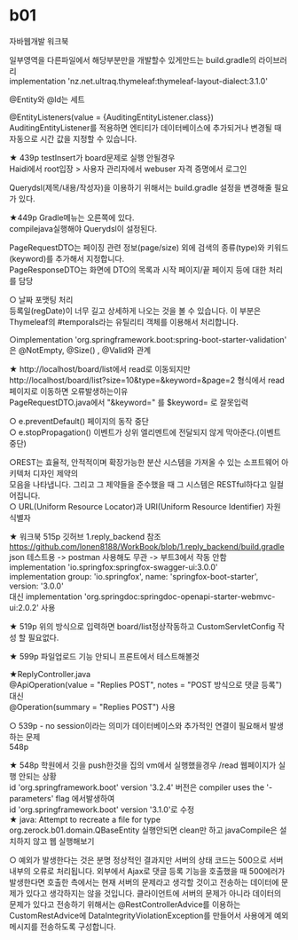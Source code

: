 # b01
자바웹개발 워크북


일부영역을 다른파일에서 해당부분만을 개발할수 있게만드는 build.gradle의 라이브러리<br>
    implementation 'nz.net.ultraq.thymeleaf:thymeleaf-layout-dialect:3.1.0'<br>

@Entity와 @Id는 세트<br>


@EntityListeners(value = {AuditingEntityListener.class})<br>
AuditingEntityListener를 적용하면 엔티티가 데이터베이스에 추가되거나 변경될 때 자동으로 시간 값을 지정할 수 있습니다.<br>


★ 439p testInsert가 board문제로 실행 안될경우<br>
Haidi에서 root입장 > 사용자 관리자에서 webuser 자격 증명에서 로그인<br>

Querydsl(제목/내용/작성자)을 이용하기 위해서는 build.gradle 설정을 변경해줄 필요가 있다.<br>

★449p Gradle메뉴는 오른쪽에 있다. <br>
compilejava실행해야 Querydsl이 설정된다.<br>

PageRequestDTO는 페이징 관련 정보(page/size) 외에 검색의 종류(type)와 키워드(keyword)를 추가해서 지정합니다.<br>
PageResponseDTO는 화면에 DTO의 목록과 시작 페이지/끝 페이지 등에 대한 처리를 담당<br>

○ 날짜 포맷팅 처리<br>
등록일(regDate)이 너무 길고 상세하게 나오는 것을 볼 수 있습니다. 이 부분은 Thymeleaf의 #temporals라는 유틸리티
객체를 이용해서 처리합니다.<br>

○implementation 'org.springframework.boot:spring-boot-starter-validation' 은 @NotEmpty, @Size() , @Valid와 관계<br>

★ http://localhost/board/list에서 read로 이동되지만<br>
http://localhost/board/list?size=10&type=&keyword=&page=2 형식에서 read페이지로 이동하면 오류발생하는이유<br>
PageRequestDTO.java에서 "&keyword=" 를 $keyword= 로 잘못입력<br>

○ e.preventDefault() 페이지의 동작 중단<br>
○ e.stopPropagation() 이벤트가 상위 엘리멘트에 전달되지 않게 막아준다.(이벤트 중단)<br>

○REST는 효율적, 안적적이며 확장가능한 분산 시스템을 가져올 수 있는 소프트웨어 아키텍처 디자인 제약의<br>
모음을 나타냅니다. 그리고 그 제약들을 준수했을 때 그 시스템은 RESTful하다고 일컬어집니다.<br>
○ URL(Uniform Resource Locator)과 URI(Uniform Resource Identifier) 자원 식별자<br>

★ 워크북 515p 깃허브 1.reply_backend 참조 https://github.com/lonen8188/WorkBook/blob/1.reply_backend/build.gradle<br>
 json 테스트용 -> postman 사용해도 무관 -> 부트3에서 작동 안함<br>
implementation 'io.springfox:springfox-swagger-ui:3.0.0'<br>
implementation group: 'io.springfox', name: 'springfox-boot-starter', version: '3.0.0'<br>
대신 implementation 'org.springdoc:springdoc-openapi-starter-webmvc-ui:2.0.2' 사용<br>

★ 519p 위의 방식으로 입력하면 board/list정상작동하고 CustomServletConfig 작성 할 필요없다.<br>

★ 599p 파일업로드 기능 안되니 프론트에서 테스트해볼것<br>

★ReplyController.java<br>
@ApiOperation(value = "Replies POST", notes = "POST 방식으로 댓글 등록") 대신<br>
 @Operation(summary = "Replies POST") 사용<br>

○ 539p - no session이라는 의미가 데이터베이스와 추가적인 연결이 필요해서 발생하는 문제<br>
548p<br>

★ 548p 학원에서 깃을 push한것을 집의 vm에서 실행했을경우 /read 웹페이지가 실행 안되는 상황<br>
id 'org.springframework.boot' version '3.2.4' 버전은 compiler uses the '-parameters' flag 에서발생하여<br>
    id 'org.springframework.boot' version '3.1.0'로 수정<br>
★ java: Attempt to recreate a file for type org.zerock.b01.domain.QBaseEntity 실행안되면 clean만 하고 javaCompile은
설치하지 않고 웹 실행해보기<br>

○ 예외가 발생한다는 것은 분명 정상적인 결과지만 서버의 상태 코드는 500으로 서버 내부의
오류로 처리됩니다. 외부에서 Ajax로 댓글 등록 기능을 호출했을 때 500에러가 발생한다면
호출한 측에서는 현재 서버의 문제라고 생각할 것이고 전송하는 데이터에 문제가 있다고 생각하지는
않을 것입니다.
클라이언트에 서버의 문제가 아니라 데이터의 문제가 있다고 전송하기 위해서는
@RestControllerAdvice를 이용하는  CustomRestAdvice에 DataIntegrityViolationException를
만들어서 사용에게 예외 메시지를 전송하도록 구성합니다.
